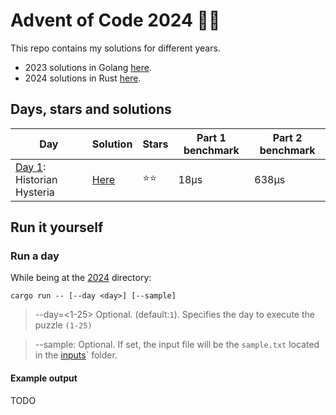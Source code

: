 # Advent of Code 2024 🎄🎁
This repo contains my solutions for different years.
- 2023 solutions in Golang [here](./2023/).
- 2024 solutions in Rust [here](./2024/).

## Days, stars and solutions 
| Day | Solution | Stars | Part 1 benchmark | Part 2 benchmark |
|-----|----------|-------|------------------|------------------|
| [Day 1](https://adventofcode.com/2024/day/1): Historian Hysteria | [Here](./2024/day01/solutions/day01.rs) | ⭐⭐ | 18µs | 638µs |

## Run it yourself
### Run a day 
While being at the [2024](./2024/) directory:
```
cargo run -- [--day <day>] [--sample]
```
> --day=<1-25> Optional. (default:`1`). Specifies the day to execute the puzzle `(1-25)`

> --sample: Optional. If set, the input file will be the `sample.txt` located in the [inputs](./2024/inputs)` folder.

#### Example output
TODO
